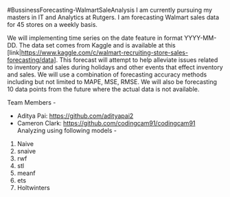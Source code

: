 #BussinessForecasting-WalmartSaleAnalysis
I am currently pursuing my masters in IT and Analytics at Rutgers. I am forecasting Walmart sales data for 45 stores on a weekly basis. 

We will implementing time series on the date feature in format YYYY-MM-DD. The data set comes from Kaggle and is available at this [link|https://www.kaggle.com/c/walmart-recruiting-store-sales-forecasting/data]. This forecast will attempt to help alleviate issues related to inventory and sales during holidays and other events that effect inventory and sales. We will use a combination of forecasting accuracy methods including but not limited to MAPE, MSE, RMSE.
We will also be forecasting 10 data points from the future where the actual data is not available. 

Team Members -
  - Aditya Pai: https://github.com/adityapai2 
  - Cameron Clark: https://github.com/codingcam91/codingcam91
Analyzing using following models -
  1. Naive
  2. snaive
  3. rwf
  4. stl
  5. meanf
  6. ets
  7. Holtwinters
  
